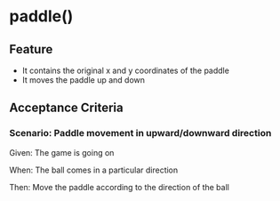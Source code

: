 # paddle()

## Feature

- It contains the original x and y coordinates of the paddle
- It moves the paddle up and down

## Acceptance Criteria

### Scenario: Paddle movement in upward/downward direction

  Given: The game is going on

  When: The ball comes in a particular direction

  Then: Move the paddle according to the direction of the ball
